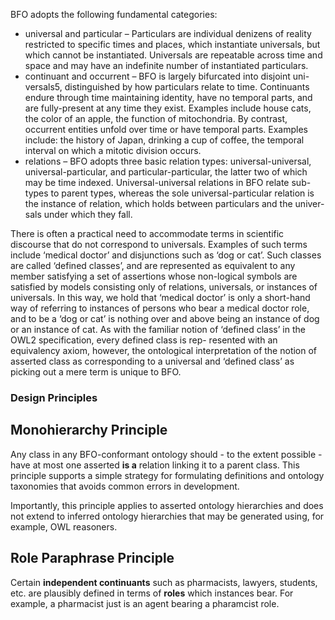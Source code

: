 BFO adopts the following fundamental categories:
- universal and particular – Particulars are individual denizens of reality restricted to specific times and places, which instantiate universals, but which cannot be instantiated. Universals are repeatable across time and space and may have an indefinite number of instantiated particulars.
- continuant and occurrent – BFO is largely bifurcated into disjoint uni- versals5, distinguished by how particulars relate to time. Continuants endure through time maintaining identity, have no temporal parts, and are fully-present at any time they exist. Examples include house cats, the color of an apple, the function of mitochondria. By contrast, occurrent entities unfold over time or have temporal parts. Examples include: the history of Japan, drinking a cup of coffee, the temporal interval on which a mitotic division occurs.
- relations – BFO adopts three basic relation types: universal-universal, universal-particular, and particular-particular, the latter two of which may be time indexed. Universal-universal relations in BFO relate sub- types to parent types, whereas the sole universal-particular relation is the instance of relation, which holds between particulars and the univer- sals under which they fall.

There is often a practical need to accommodate terms in scientific discourse that do not correspond to universals. Examples of such terms include ‘medical doctor’ and disjunctions such as ‘dog or cat’. Such classes are called ‘defined classes’, and are represented as equivalent to any member satisfying a set of assertions whose non-logical symbols are satisfied by models consisting only of relations, universals, or instances of universals. In this way, we hold that ‘medical doctor’ is only a short-hand way of referring to instances of persons who bear a medical doctor role, and to be a ‘dog or cat’ is nothing over and above being an instance of dog or an instance of cat. As with the familiar notion of ‘defined class’ in the OWL2 specification, every defined class is rep- resented with an equivalency axiom, however, the ontological interpretation of the notion of asserted class as corresponding to a universal and ‘defined class’ as picking out a mere term is unique to BFO.


### Design Principles

## Monohierarchy Principle

Any class in any BFO-conformant ontology should - to the extent possible - have at most one asserted **is a** relation linking it to a parent class. This principle supports a simple strategy for formulating definitions and ontology taxonomies that avoids common errors in development.

Importantly, this principle applies to asserted ontology hierarchies and does not extend to inferred ontology hierarchies that may be generated using, for example, OWL reasoners. 

## Role Paraphrase Principle

Certain **independent continuants** such as pharmacists, lawyers, students, etc. are plausibly defined in terms of **roles** which instances bear. For example, a pharmacist just is an agent bearing a pharamcist role. 